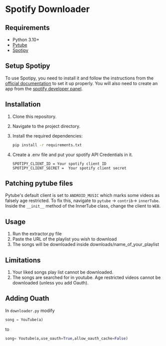 # Spotify Downloader

## Requirements

- Python 3.10+
- [Pytube](https://pytube.io/)
- [Spotipy](https://spotipy.readthedocs.io/en/2.22.1/)

## Setup Spotipy

To use Spotipy, you need to install it and follow the instructions from the [official documentation](https://spotipy.readthedocs.io/en/2.22.1/) to set it up properly. You will also need to create an app from the [spotify developer panel](developer.spotify.com/).

## Installation

1. Clone this repository.
2. Navigate to the project directory.
3. Install the required dependencies:
   ```bash
   pip install -r requirements.txt
   ```
4. Create a .env file and put your spotify API Credentials in it.

   ```
   SPOTIPY_CLIENT_ID = Your spotify client ID
   SPOTIPY_CLIENT_SECRET =  Your spotify client secret
   ```

## Patching pytube files

Pytube's default client is set to `ANDROID_MUSIC` which marks some videos as falsely age restricted. To fix this, navigate to
`pytube` -> `contrib`-> `innerTube`. Inside the `__init__` method of the InnerTube class, change the client to `WEB`.

## Usage

1. Run the extractor.py file
2. Paste the URL of the playlist you wish to download
3. The songs will be downloaded inside downloads/name_of_your_playlist

## Limitations

1. Your liked songs play list cannot be downloaded.
2. The songs are searched for in youtube. Age restricted videos cannot be downloaded (unless you add Oauth).

## Adding Ouath

In `downloader.py` modify

```python
song = YouTube(a)
```

to

```python
song= Youtube(a,use_oauth=True,allow_oauth_cache=False)

```

##
